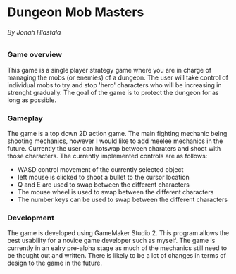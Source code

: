 # Dungeon Mob Masters
###### By Jonah Hlastala

### Game overview
This game is a single player strategy game where you are in charge of managing the mobs (or enemies) of a dungeon.
The user will take control of individual mobs to try and stop 'hero' characters who will be increasing in strenght gradually.
The goal of the game is to protect the dungeon for as long as possible.

### Gameplay
The game is a top down 2D action game. The main fighting mechanic being shooting mechanics, however I would like to add 
meelee mechanics in the future. Currently the user can hotswap between charaters and shoot with those characters.
The currently implemented controls are as follows:

- WASD control movement of the currently selected object
- left mouse is clicked to shoot a bullet to the cursor location
- Q and E are used to swap between the different characters
- The mouse wheel is used to swap between the different characters
- The number keys can be used to swap between the different characters

### Development
The game is developed using GameMaker Studio 2. This program allows the best usability for a novice game developer such
as myself. The game is currently in an ealry pre-alpha stage as much of the mechanics still need to be thought out and written.
There is likely to be a lot of changes in terms of design to the game in the future.